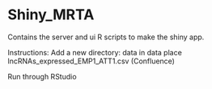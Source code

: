 # Shiny_MRTA

Contains the server and ui R scripts to make the shiny app.

Instructions:
Add a new directory: data
in data place lncRNAs_expressed_EMP1_ATT1.csv (Confluence)

Run through RStudio


